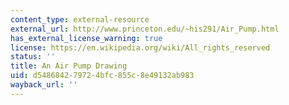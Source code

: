 ```yaml
---
content_type: external-resource
external_url: http://www.princeton.edu/~his291/Air_Pump.html
has_external_license_warning: true
license: https://en.wikipedia.org/wiki/All_rights_reserved
status: ''
title: An Air Pump Drawing
uid: d5486842-7972-4bfc-855c-8e49132ab983
wayback_url: ''
---
```

